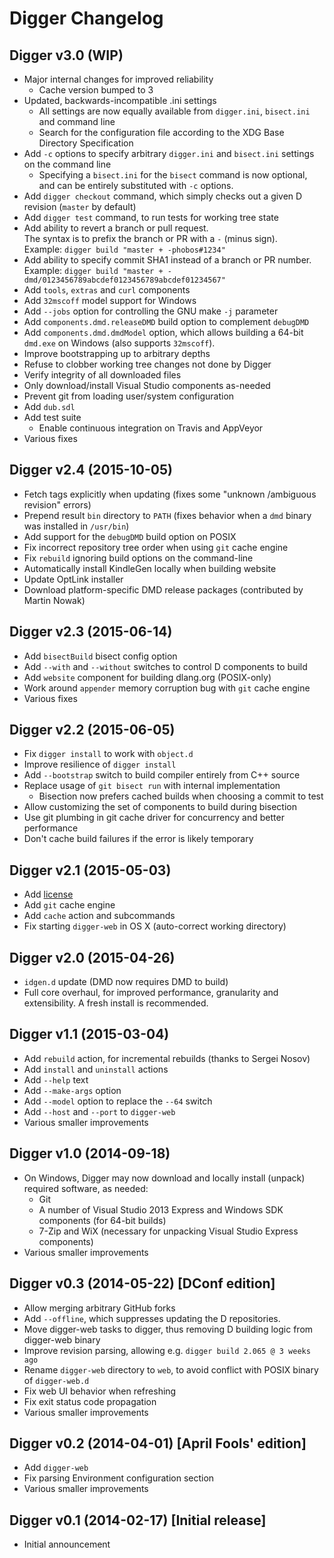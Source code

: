 Digger Changelog
================

Digger v3.0 (WIP)
------------------------

 * Major internal changes for improved reliability
   * Cache version bumped to 3
 * Updated, backwards-incompatible .ini settings
   * All settings are now equally available from `digger.ini`, `bisect.ini` 
     and command line
   * Search for the configuration file according to the XDG Base Directory
     Specification
 * Add `-c` options to specify arbitrary `digger.ini` and `bisect.ini`
   settings on the command line
   * Specifying a `bisect.ini` for the `bisect` command is now optional,
     and can be entirely substituted with `-c` options.
 * Add `digger checkout` command, which simply checks out a given D revision 
   (`master` by default)
 * Add `digger test` command, to run tests for working tree state
 * Add ability to revert a branch or pull request.  
   The syntax is to prefix the branch or PR with a `-` (minus sign).  
   Example: `digger build "master + -phobos#1234"`
 * Add ability to specify commit SHA1 instead of a branch or PR number.  
   Example: `digger build "master + -dmd/0123456789abcdef0123456789abcdef01234567"`
 * Add `tools`, `extras` and `curl` components
 * Add `32mscoff` model support for Windows
 * Add `--jobs` option for controlling the GNU make `-j` parameter
 * Add `components.dmd.releaseDMD` build option to complement `debugDMD`
 * Add `components.dmd.dmdModel` option, which allows building a 64-bit
   `dmd.exe` on Windows (also supports `32mscoff`).
 * Improve bootstrapping up to arbitrary depths
 * Refuse to clobber working tree changes not done by Digger
 * Verify integrity of all downloaded files
 * Only download/install Visual Studio components as-needed
 * Prevent git from loading user/system configuration
 * Add `dub.sdl`
 * Add test suite
   * Enable continuous integration on Travis and AppVeyor
 * Various fixes

Digger v2.4 (2015-10-05)
------------------------

 * Fetch tags explicitly when updating
   (fixes some "unknown /ambiguous revision" errors)
 * Prepend result `bin` directory to `PATH`
   (fixes behavior when a `dmd` binary was installed in `/usr/bin`)
 * Add support for the `debugDMD` build option on POSIX
 * Fix incorrect repository tree order when using `git` cache engine
 * Fix `rebuild` ignoring build options on the command-line
 * Automatically install KindleGen locally when building website
 * Update OptLink installer
 * Download platform-specific DMD release packages
   (contributed by Martin Nowak)

Digger v2.3 (2015-06-14)
------------------------

 * Add `bisectBuild` bisect config option
 * Add `--with` and `--without` switches to control D components to build
 * Add `website` component for building dlang.org (POSIX-only)
 * Work around `appender` memory corruption bug with `git` cache engine
 * Various fixes

Digger v2.2 (2015-06-05)
------------------------

 * Fix `digger install` to work with `object.d`
 * Improve resilience of `digger install`
 * Add `--bootstrap` switch to build compiler entirely from C++ source
 * Replace usage of `git bisect run` with internal implementation
   * Bisection now prefers cached builds when choosing a commit to test
 * Allow customizing the set of components to build during bisection
 * Use git plumbing in git cache driver for concurrency and better performance
 * Don't cache build failures if the error is likely temporary

Digger v2.1 (2015-05-03)
------------------------

 * Add [license](LICENSE.md)
 * Add `git` cache engine
 * Add `cache` action and subcommands
 * Fix starting `digger-web` in OS X
   (auto-correct working directory)

Digger v2.0 (2015-04-26)
------------------------

 * `idgen.d` update (DMD now requires DMD to build)
 * Full core overhaul, for improved performance, granularity and extensibility.
   A fresh install is recommended.

Digger v1.1 (2015-03-04)
------------------------

 * Add `rebuild` action, for incremental rebuilds
   (thanks to Sergei Nosov)
 * Add `install` and `uninstall` actions
 * Add `--help` text
 * Add `--make-args` option
 * Add `--model` option to replace the `--64` switch
 * Add `--host` and `--port` to `digger-web`
 * Various smaller improvements

Digger v1.0 (2014-09-18)
------------------------

 * On Windows, Digger may now download and locally install (unpack) required 
   software, as needed:
   - Git
   - A number of Visual Studio 2013 Express and Windows SDK components (for 
     64-bit builds)
   - 7-Zip and WiX (necessary for unpacking Visual Studio Express components)
 * Various smaller improvements

Digger v0.3 (2014-05-22) [DConf edition]
----------------------------------------

 * Allow merging arbitrary GitHub forks
 * Add `--offline`, which suppresses updating the D repositories.
 * Move digger-web tasks to digger, thus removing D building logic from 
   digger-web binary
 * Improve revision parsing, allowing e.g. `digger build 2.065 @ 3 weeks ago`
 * Rename `digger-web` directory to `web`, to avoid conflict with POSIX binary 
   of `digger-web.d`
 * Fix web UI behavior when refreshing
 * Fix exit status code propagation
 * Various smaller improvements

Digger v0.2 (2014-04-01) [April Fools' edition]
-----------------------------------------------

 * Add `digger-web`
 * Fix parsing Environment configuration section
 * Various smaller improvements

Digger v0.1 (2014-02-17) [Initial release]
------------------------------------------

 * Initial announcement

